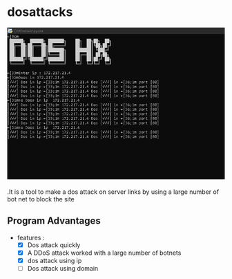# dosattacks

![Bannière de Probote](b.png)
<br>
<br>
.It is a tool to make a dos attack on server links by using a large number of bot net to block the site


## Program Advantages
- features :
   * [X] Dos attack quickly
   * [X] A DDoS attack worked with a large number of botnets
   * [X] dos attack using ip
   * [ ] Dos attack using domain
